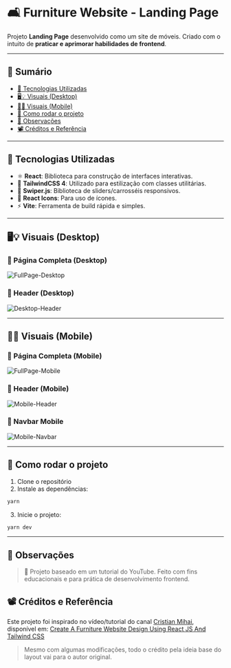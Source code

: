 # 🛋️ Furniture Website - Landing Page

Projeto **Landing Page** desenvolvido como um site de móveis. Criado com o intuito de **praticar e aprimorar habilidades de frontend**.

---

## 📑 Sumário

- [🧰 Tecnologias Utilizadas](#-tecnologias-utilizadas)
- [🖥️💡 Visuais (Desktop)](#️-visuais-desktop)
- [📱✨ Visuais (Mobile)](#-visuais-mobile)
- [🚀 Como rodar o projeto](#-como-rodar-o-projeto)
- [📌 Observações](#-observações)
- [📽️ Créditos e Referência](#️-créditos-e-referência)

---

## 🧰 Tecnologias Utilizadas

- ⚛️ **React**: Biblioteca para construção de interfaces interativas.
- 💨 **TailwindCSS 4**: Utilizado para estilização com classes utilitárias.
- 🌊 **Swiper.js**: Biblioteca de sliders/carrosséis responsivos.
- 🎨 **React Icons**: Para uso de ícones.
- ⚡ **Vite**: Ferramenta de build rápida e simples.

---

## 🖥️💡 Visuais (Desktop)

### 📸 Página Completa (Desktop)
![FullPage-Desktop](./public/FullPage-Desktop.png)

### 📸 Header (Desktop)
![Desktop-Header](./public/Desktop-Header.png)

---

## 📱✨ Visuais (Mobile)

### 📸 Página Completa (Mobile)
![FullPage-Mobile](./public/FullPage-Mobile.png)

### 📸 Header (Mobile)
![Mobile-Header](./public/Mobile-Header.png)

### 📸 Navbar Mobile
![Mobile-Navbar](./public/Mobile-Navbar.png)

---

## 🚀 Como rodar o projeto

1. Clone o repositório
2. Instale as dependências:
  ```bash
  yarn
  ```
3. Inicie o projeto:
  ```bash
  yarn dev
  ```

---

## 📌 Observações
> 🚧 Projeto baseado em um tutorial do YouTube. Feito com fins educacionais e para prática de desenvolvimento frontend.


## 📽️ Créditos e Referência
Este projeto foi inspirado no vídeo/tutorial do canal [Cristian Mihai](https://www.youtube.com/@cristianmihai01), disponível em: [Create A Furniture Website Design Using React JS And Tailwind CSS](https://www.youtube.com/watch?v=5d6ZMzBegCU&list=PLne3gcjQSComhjGil98JmOvhlK010Grpu)

> Mesmo com algumas modificações, todo o crédito pela ideia base do layout vai para o autor original.